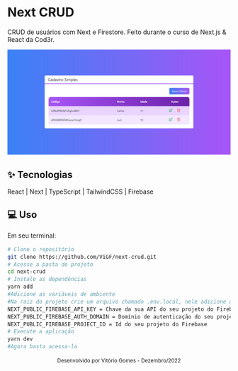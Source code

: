 # Next CRUD
CRUD de usuários com Next e Firestore. Feito durante o curso de Next.js & React da Cod3r.

![cover](public/images/home.png)

## ✨ Tecnologias
React | Next | TypeScript | TailwindCSS | Firebase

## 💻 Uso
Em seu terminal:
```bash
# Clone o repositório
git clone https://github.com/ViGF/next-crud.git
# Acesse a pasta do projeto
cd next-crud
# Instale as dependências
yarn add
#Adicione as variáveis de ambiente
#Na raiz do projeto crie um arquivo chamado .env.local, nele adicione as seguintes informações:
NEXT_PUBLIC_FIREBASE_API_KEY = Chave da sua API do seu projeto do Firebase
NEXT_PUBLIC_FIREBASE_AUTH_DOMAIN = Domínio de autenticação do seu projeto do Firebase
NEXT_PUBLIC_FIREBASE_PROJECT_ID = Id do seu projeto do Firebase
# Execute a aplicação
yarn dev
#Agora basta acessa-la
```

<div align="center">
  <small>Desenvolvido por Vitório Gomes - Dezembro/2022</small>
</div>